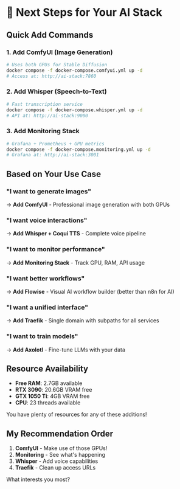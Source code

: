 # 🚀 Next Steps for Your AI Stack

## Quick Add Commands

### 1. Add ComfyUI (Image Generation)
```bash
# Uses both GPUs for Stable Diffusion
docker compose -f docker-compose.comfyui.yml up -d
# Access at: http://ai-stack:7860
```

### 2. Add Whisper (Speech-to-Text)
```bash
# Fast transcription service
docker compose -f docker-compose.whisper.yml up -d
# API at: http://ai-stack:9000
```

### 3. Add Monitoring Stack
```bash
# Grafana + Prometheus + GPU metrics
docker compose -f docker-compose.monitoring.yml up -d
# Grafana at: http://ai-stack:3001
```

## Based on Your Use Case

### "I want to generate images"
→ **Add ComfyUI** - Professional image generation with both GPUs

### "I want voice interactions"
→ **Add Whisper + Coqui TTS** - Complete voice pipeline

### "I want to monitor performance"
→ **Add Monitoring Stack** - Track GPU, RAM, API usage

### "I want better workflows"
→ **Add Flowise** - Visual AI workflow builder (better than n8n for AI)

### "I want a unified interface"
→ **Add Traefik** - Single domain with subpaths for all services

### "I want to train models"
→ **Add Axolotl** - Fine-tune LLMs with your data

## Resource Availability

- **Free RAM**: 2.7GB available
- **RTX 3090**: 20.6GB VRAM free
- **GTX 1050 Ti**: 4GB VRAM free
- **CPU**: 23 threads available

You have plenty of resources for any of these additions!

## My Recommendation Order

1. **ComfyUI** - Make use of those GPUs!
2. **Monitoring** - See what's happening
3. **Whisper** - Add voice capabilities
4. **Traefik** - Clean up access URLs

What interests you most?
